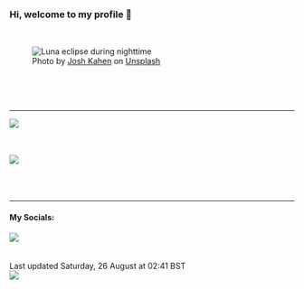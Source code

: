 <h3>Hi, welcome to my profile 👋</h3>

<br />
<figure>
  <img
    src="https://images.unsplash.com/photo-1519705129143-43afdfe43ac7?crop=entropy&cs=tinysrgb&fit=max&fm=jpg&ixid=M3wyNzQ3MDB8MHwxfHJhbmRvbXx8fHx8fHx8fDE2OTMwMTEwNTV8&ixlib=rb-4.0.3&q=80&w=1080&auto=format"
    alt="Luna eclipse during nighttime" 
  />
  <figcaption>Photo by <a
    href="https://unsplash.com/@joshkahen?utm_source=Profile%20readme&utm_medium=referral">Josh Kahen</a> on <a
    href="https://unsplash.com/?utm_source=Profile%20readme&utm_medium=referral">Unsplash</a></figcaption>
</figure>




  <br /><br /><br />

<hr />
<img
  src="https://github-readme-stats.vercel.app/api?username=shanelucy&show_icons=true&theme=calm"
/>
<br /><br /><br />

<img 
  src="https://github-readme-stats.vercel.app/api/top-langs/?username=shanelucy&theme=calm"
/>
<br /><br /><br /><br />
<hr />
<h4>My Socials:</h4>
<a href="https://uk.linkedin.com/in/shane-lucy-4735b616a">
  <img
    src="https://img.shields.io/badge/linkedin%20-%230077B5.svg?&style=for-the-badge&logo=linkedin&logoColor=white"
  />
</a>
<br /><br /><br />
Last updated Saturday, 26 August at 02:41 BST
<br />
<img
  src="https://github.com/ShaneLucy/ShaneLucy/workflows/README%20build/badge.svg"
/>
